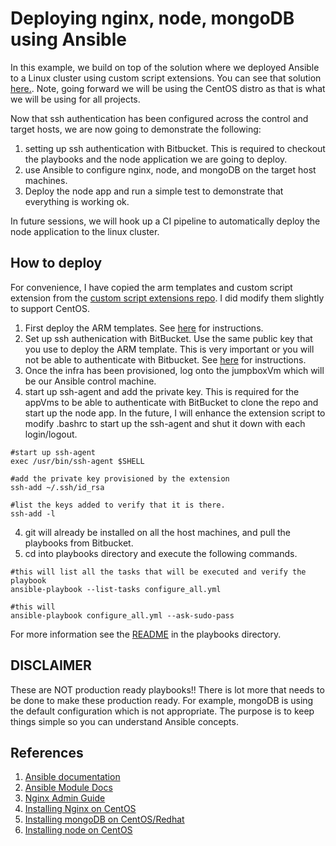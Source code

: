 # Deploying nginx, node, mongoDB using Ansible #

In this example, we build on top of the solution where we deployed Ansible to a Linux cluster using custom script extensions.  You can see that solution [here.](https://bitbucket.org/architech/azure-custom-script-extensions).  Note, going forward we will be using the CentOS distro as that is what we will be using for all projects.

Now that ssh authentication has been configured across the control and target hosts, we are now going to demonstrate the following:

1. setting up ssh authentication with Bitbucket.  This is required to checkout the playbooks and the node application we are going to deploy. 
2. use Ansible to configure nginx, node, and mongoDB on the target host machines.
3. Deploy the node app and run a simple test to demonstrate that everything is working ok.

In future sessions, we will hook up a CI pipeline to automatically deploy the node application to the linux cluster.

## How to deploy ##

For convenience, I have copied the arm templates and custom script extension from the [custom script extensions repo](https://bitbucket.org/architech/azure-custom-script-extensions).  I did modify them slightly to support CentOS.

1. First deploy the ARM templates.  See [here](https://bitbucket.org/architech/azure-custom-script-extensions) for instructions.
2. Set up ssh authenication with BitBucket.  Use the same public key that you use to deploy the ARM template.  This is very important or you will not be able to authenticate with Bitbucket. See [here](https://confluence.atlassian.com/bitbucket/set-up-ssh-for-git-728138079.html) for instructions.
2. Once the infra has been provisioned, log onto the jumpboxVm which will be our Ansible control machine.
3. start up ssh-agent and add the private key.  This is required for the appVms to be able to authenticate with BitBucket to clone the repo and start up the node app.  In the future, I will enhance the extension script to modify .bashrc to start up the ssh-agent and shut it down with each login/logout.

```
#start up ssh-agent
exec /usr/bin/ssh-agent $SHELL

#add the private key provisioned by the extension
ssh-add ~/.ssh/id_rsa

#list the keys added to verify that it is there.
ssh-add -l 
```
4. git will already be installed on all the host machines, and pull the playbooks from Bitbucket.  
5. cd into playbooks directory and execute the following commands.

```
#this will list all the tasks that will be executed and verify the playbook
ansible-playbook --list-tasks configure_all.yml 

#this will 
ansible-playbook configure_all.yml --ask-sudo-pass
```

For more information see the [README](./playbooks/README.md) in the playbooks directory.

## DISCLAIMER ##

These are NOT production ready playbooks!!  There is lot more that needs to be done to make these production ready.  For example, mongoDB is using the default configuration which is not appropriate.  The purpose is to keep things simple so you can understand Ansible concepts.

## References ##

1. [Ansible documentation](http://docs.ansible.com/ansible/)
2. [Ansible Module Docs](https://docs.ansible.com/ansible/list_of_all_modules.html)
3. [Nginx Admin Guide](https://www.nginx.com/resources/admin-guide/)
4. [Installing Nginx on CentOS](https://www.nginx.com/resources/wiki/start/topics/tutorials/install/)
5. [Installing mongoDB on CentOS/Redhat](https://docs.mongodb.com/manual/tutorial/install-mongodb-on-red-hat/)
6. [Installing node on CentOS](https://tecadmin.net/install-latest-nodejs-and-npm-on-centos/#)